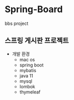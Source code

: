 # Spring-Board
bbs project

## 스프링 게시판 프로젝트

- 개발 환경
  - mac os
  - spring boot
  - mybatis
  - java 11 
  - mysql
  - lombok
  - thymeleaf
